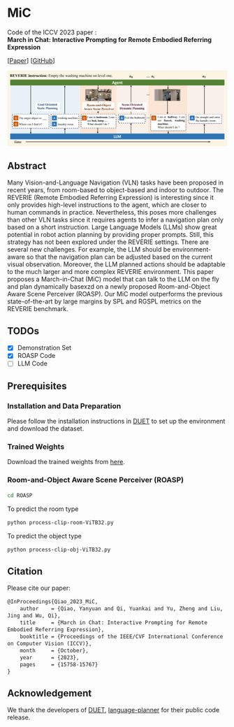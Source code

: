 # MiC
Code of the ICCV 2023 paper :
<br>**March in Chat: Interactive Prompting for Remote Embodied Referring Expression**<br>

[[Paper](https://arxiv.org/pdf/2308.10141.pdf)] [[GitHub](https://github.com/YanyuanQiao/MiC)]

![teaser](overview.png)

</p>

## Abstract
Many Vision-and-Language Navigation (VLN) tasks have been proposed in recent years, from room-based to object-based and indoor to outdoor. The REVERIE (Remote Embodied Referring Expression) is interesting since it only provides high-level instructions to the agent, which are closer to human commands in practice. Nevertheless, this poses more challenges than other VLN tasks since it requires agents to infer a navigation plan only based on a short instruction. Large Language Models (LLMs) show great potential in robot action planning by providing proper prompts. Still, this strategy has not been explored under the REVERIE settings. There are several new challenges. For example, the LLM should be environment-aware so that the navigation plan can be adjusted based on the current visual observation. Moreover, the LLM planned actions should be adaptable to the much larger and more complex REVERIE environment. This paper proposes a March-in-Chat (MiC) model that can talk to the LLM on the fly and plan dynamically basexzd on a newly proposed Room-and-Object Aware Scene Perceiver (ROASP). Our MiC model outperforms the previous state-of-the-art by large margins by SPL and RGSPL metrics on the REVERIE benchmark.

## TODOs

- [x] Demonstration Set
- [x] ROASP Code
- [ ] LLM Code 

## Prerequisites
### Installation and Data Preparation
Please follow the installation instructions in [DUET](https://github.com/cshizhe/VLN-DUET) to set up the environment and download the dataset.
### Trained Weights
Download the trained weights from [here](https://drive.google.com/drive/folders/1LfV3DBYcS_pS2rxAIYOX8sRGLdGFQYN7?usp=drive_link).
### Room-and-Object Aware Scene Perceiver (ROASP)
```sh
cd ROASP
```
To predict the room type
```sh
python process-clip-room-ViTB32.py
```
To predict the object type
```sh
python process-clip-obj-ViTB32.py
```
## Citation
Please cite our paper:
```
@InProceedings{Qiao_2023_MiC,
    author    = {Qiao, Yanyuan and Qi, Yuankai and Yu, Zheng and Liu, Jing and Wu, Qi},
    title     = {March in Chat: Interactive Prompting for Remote Embodied Referring Expression},
    booktitle = {Proceedings of the IEEE/CVF International Conference on Computer Vision (ICCV)},
    month     = {October},
    year      = {2023},
    pages     = {15758-15767}
}
```

## Acknowledgement

We thank the developers of [DUET](https://github.com/cshizhe/VLN-DUET),  [language-planner](https://github.com/huangwl18/language-planner) for their public code release.
